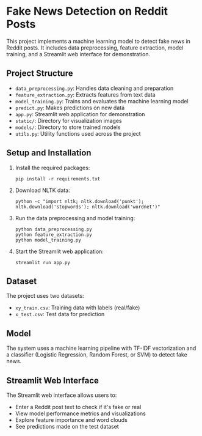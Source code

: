 # Fake News Detection on Reddit Posts

This project implements a machine learning model to detect fake news in Reddit posts. It includes data preprocessing, feature extraction, model training, and a Streamlit web interface for demonstration.

## Project Structure

- `data_preprocessing.py`: Handles data cleaning and preparation
- `feature_extraction.py`: Extracts features from text data
- `model_training.py`: Trains and evaluates the machine learning model
- `predict.py`: Makes predictions on new data
- `app.py`: Streamlit web application for demonstration
- `static/`: Directory for visualization images
- `models/`: Directory to store trained models
- `utils.py`: Utility functions used across the project

## Setup and Installation

1. Install the required packages:
   ```
   pip install -r requirements.txt
   ```

2. Download NLTK data:
   ```
   python -c "import nltk; nltk.download('punkt'); nltk.download('stopwords'); nltk.download('wordnet')"
   ```

3. Run the data preprocessing and model training:
   ```
   python data_preprocessing.py
   python feature_extraction.py
   python model_training.py
   ```

4. Start the Streamlit web application:
   ```
   streamlit run app.py
   ```

## Dataset

The project uses two datasets:
- `xy_train.csv`: Training data with labels (real/fake)
- `x_test.csv`: Test data for prediction

## Model

The system uses a machine learning pipeline with TF-IDF vectorization and a classifier (Logistic Regression, Random Forest, or SVM) to detect fake news.

## Streamlit Web Interface
 
The Streamlit web interface allows users to:
- Enter a Reddit post text to check if it's fake or real
- View model performance metrics and visualizations
- Explore feature importance and word clouds
- See predictions made on the test dataset
